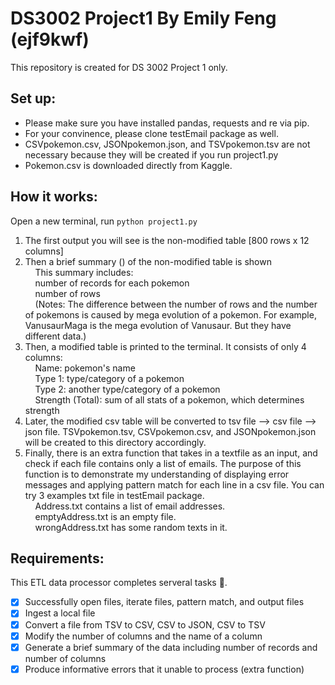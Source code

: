 # DS3002 Project1 By Emily Feng (ejf9kwf)
This repository is created for DS 3002 Project 1 only.

## Set up:
- Please make sure you have installed pandas, requests and re via pip.
- For your convinence, please clone testEmail package as well.
- CSVpokemon.csv, JSONpokemon.json, and TSVpokemon.tsv are not necessary because they will be created if you run project1.py
- Pokemon.csv is downloaded directly from Kaggle. 

## How it works:
Open a new terminal, run `python project1.py`<br />
1. The first output you will see is the non-modified table [800 rows x 12 columns] <br />
2. Then a brief summary () of the non-modified table is shown <br />
&nbsp; &nbsp; This summary includes:<br />
&nbsp; &nbsp; number of records for each pokemon<br />
&nbsp; &nbsp; number of rows<br />
&nbsp; &nbsp; (Notes: The difference between the number of rows and the number of pokemons is caused by mega evolution of a pokemon. For example, VanusaurMaga is the mega evolution of Vanusaur. But they have different data.)<br />
3. Then, a modified table is printed to the terminal. It consists of only 4 columns: <br />
&nbsp; &nbsp; Name: pokemon's name<br />
&nbsp; &nbsp; Type 1: type/category of a pokemon<br />
&nbsp; &nbsp; Type 2: another type/category of a pokemon<br />
&nbsp; &nbsp; Strength (Total): sum of all stats of a pokemon, which determines strength<br />
4. Later, the modified csv table will be converted to tsv file --> csv file --> json file. TSVpokemon.tsv, CSVpokemon.csv, and JSONpokemon.json will be created to this directory accordingly.<br />
5. Finally, there is an extra function that takes in a textfile as an input, and check if each file contains only a list of emails. The purpose of this function is to demonstrate my understanding of displaying error messages and applying pattern match for each line in a csv file. You can try 3 examples txt file in testEmail package. <br />
&nbsp; &nbsp; Address.txt contains a list of email addresses. <br />
&nbsp; &nbsp; emptyAddress.txt is an empty file. <br />
&nbsp; &nbsp; wrongAddress.txt has some random texts in it. <br />

## Requirements:
This ETL data processor completes serveral tasks :tada:. <br />
- [x] Successfully open files, iterate files, pattern match, and output files
- [x] Ingest a local file
- [x] Convert a file from TSV to CSV, CSV to JSON, CSV to TSV
- [X] Modify the number of columns and the name of a column
- [X] Generate a brief summary of the data including number of records and number of columns
- [X] Produce informative errors that it unable to process (extra function)
